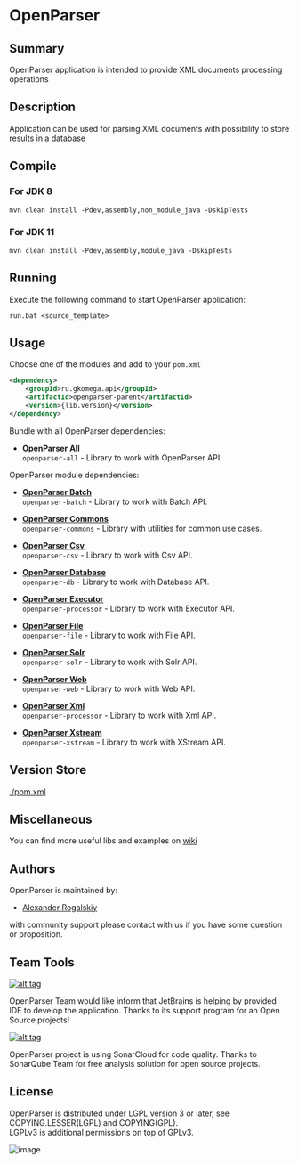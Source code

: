 # OpenParser

## Summary

OpenParser application is intended to provide XML documents processing operations

## Description

Application can be used for parsing XML documents with possibility to store results in a database

## Compile

### For JDK 8

```shell script
mvn clean install -Pdev,assembly,non_module_java -DskipTests
```

### For JDK 11

```shell script
mvn clean install -Pdev,assembly,module_java -DskipTests
```
## Running

Execute the following command to start OpenParser application:

```shell script
run.bat <source_template>
```

## Usage

Choose one of the modules and add to your `pom.xml`

```xml
<dependency>
    <groupId>ru.gkomega.api</groupId>
    <artifactId>openparser-parent</artifactId>
    <version>{lib.version}</version>
</dependency>
```

Bundle with all OpenParser dependencies:

- [**OpenParser All**](https://github.com/AlexRogalskiy/openparser/tree/master/modules/openparser-all)  
  `openparser-all` - Library to work with OpenParser API.

OpenParser module dependencies:

- [**OpenParser Batch**](https://github.com/AlexRogalskiy/openparser/tree/master/modules/openparser-batch)  
  `openparser-batch` - Library to work with Batch API.

- [**OpenParser Commons**](https://github.com/AlexRogalskiy/openparser/tree/master/modules/openparser-commons)  
  `openparser-commons` - Library with utilities for common use cases.

- [**OpenParser Csv**](https://github.com/AlexRogalskiy/openparser/tree/master/modules/openparser-csv)  
  `openparser-csv` - Library to work with Csv API.

- [**OpenParser Database**](https://github.com/AlexRogalskiy/openparser/tree/master/modules/openparser-db)  
  `openparser-db` - Library to work with Database API.

- [**OpenParser Executor**](https://github.com/AlexRogalskiy/openparser/tree/master/modules/openparser-executor)  
  `openparser-processor` - Library to work with Executor API.

- [**OpenParser File**](https://github.com/AlexRogalskiy/openparser/tree/master/modules/openparser-file)  
  `openparser-file` - Library to work with File API.

- [**OpenParser Solr**](https://github.com/AlexRogalskiy/openparser/tree/master/modules/openparser-solr)  
  `openparser-solr` - Library to work with Solr API.

- [**OpenParser Web**](https://github.com/AlexRogalskiy/openparser/tree/master/modules/openparser-web)  
  `openparser-web` - Library to work with Web API.

- [**OpenParser Xml**](https://github.com/AlexRogalskiy/openparser/tree/master/modules/openparser-xml)  
  `openparser-processor` - Library to work with Xml API.

- [**OpenParser Xstream**](https://github.com/AlexRogalskiy/openparser/tree/master/modules/openparser-xstream)  
  `openparser-xstream` - Library to work with XStream API.

## Version Store

[./pom.xml](https://github.com/AlexRogalskiy/openparser/blob/master/pom.xml)

## Miscellaneous

  You can find more useful libs and examples on [wiki](https://github.com/AlexRogalskiy/openparser/wiki)

## Authors

OpenParser is maintained by:

* [Alexander Rogalskiy](https://github.com/AlexRogalskiy) 

with community support please contact with us if you have some question or proposition.

## Team Tools

[![alt tag](http://pylonsproject.org/img/logo-jetbrains.png)](https://www.jetbrains.com/) 

OpenParser Team would like inform that JetBrains is helping by provided IDE to develop the application. Thanks to its support program for an Open Source projects!

[![alt tag](https://sonarcloud.io/images/project_badges/sonarcloud-white.svg)](https://sonarcloud.io/dashboard?id=org.schemaspy%3Aschemaspy)

OpenParser project is using SonarCloud for code quality. 
Thanks to SonarQube Team for free analysis solution for open source projects.

## License

OpenParser is distributed under LGPL version 3 or later, see COPYING.LESSER(LGPL) and COPYING(GPL).   
LGPLv3 is additional permissions on top of GPLv3.

![image](https://user-images.githubusercontent.com/19885116/48661948-6cf97e80-ea7a-11e8-97e7-b45332a13e49.png)
